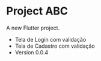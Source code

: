 # Project ABC

A new Flutter project.

- Tela de Login com validação
- Tela de Cadastro com validação
- Version 0.0.4
